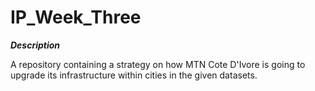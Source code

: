 # IP_Week_Three

***Description***

A repository containing a strategy on how MTN Cote D'Ivore is going to upgrade its infrastructure within cities in the given datasets.
